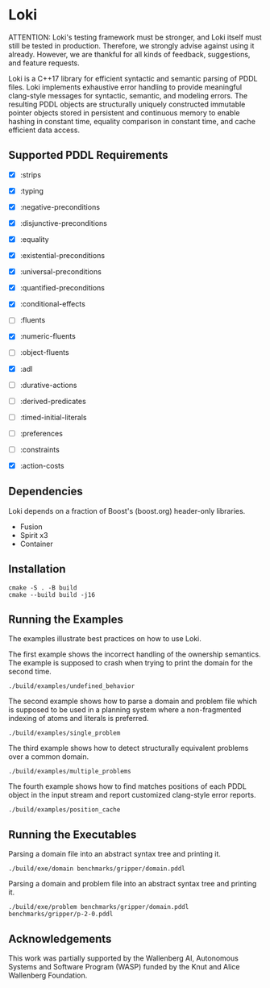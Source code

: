 # Loki

ATTENTION: Loki's testing framework must be stronger, and Loki itself must still be tested in production. Therefore, we strongly advise against using it already. However, we are thankful for all kinds of feedback, suggestions, and feature requests.

Loki is a C++17 library for efficient syntactic and semantic parsing of PDDL files. Loki implements exhaustive error handling to provide meaningful clang-style messages for syntactic, semantic, and modeling errors. The resulting PDDL objects are structurally uniquely constructed immutable pointer objects stored in persistent and continuous memory to enable hashing in constant time, equality comparison in constant time, and cache efficient data access.

## Supported PDDL Requirements

- [x] :strips
- [x] :typing
- [x] :negative-preconditions
- [x] :disjunctive-preconditions
- [x] :equality
- [x] :existential-preconditions
- [x] :universal-preconditions
- [x] :quantified-preconditions
- [x] :conditional-effects
- [ ] :fluents
- [x] :numeric-fluents
- [ ] :object-fluents
- [x] :adl
- [ ] :durative-actions
- [ ] :derived-predicates
- [ ] :timed-initial-literals
- [ ] :preferences
- [ ] :constraints
- [x] :action-costs


## Dependencies

Loki depends on a fraction of Boost's (boost.org) header-only libraries.

- Fusion
- Spirit x3
- Container


## Installation

```console
cmake -S . -B build
cmake --build build -j16
```

## Running the Examples

The examples illustrate best practices on how to use Loki.

The first example shows the incorrect handling of the ownership semantics. The example is supposed to crash when trying to print the domain for the second time.

```console
./build/examples/undefined_behavior
```

The second example shows how to parse a domain and problem file which is supposed to be used in a planning system where a non-fragmented indexing of atoms and literals is preferred.

```console
./build/examples/single_problem
```

The third example shows how to detect structurally equivalent problems over a common domain.

```console
./build/examples/multiple_problems
```

The fourth example shows how to find matches positions of each PDDL object in the input stream and report customized clang-style error reports.

```console
./build/examples/position_cache
```


## Running the Executables

Parsing a domain file into an abstract syntax tree and printing it.

```console
./build/exe/domain benchmarks/gripper/domain.pddl
```

Parsing a domain and problem file into an abstract syntax tree and printing it.

```console
./build/exe/problem benchmarks/gripper/domain.pddl benchmarks/gripper/p-2-0.pddl
```


## Acknowledgements

This work was partially supported by the Wallenberg AI, Autonomous Systems and Software Program (WASP) funded by the Knut and Alice Wallenberg Foundation.
